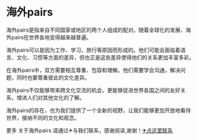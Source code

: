 # 海外pairs

海外pairs是指来自不同国家或地区的两个人组成的配对。随着全球化的发展，海外pairs在世界各地变得越来越普遍。

海外pairs可以是因为工作、学习、旅行等原因而形成的。他们可能会面临着语言、文化、习惯等方面的差异，但也正是这些差异使得他们的关系更加丰富多彩。

在海外pairs中，双方需要相互尊重、包容和理解。他们需要学会沟通，解决问题，同时也要尊重彼此的文化差异。

海外pairs不仅能够带来跨文化交流的机会，更能够促进世界各国之间的友好关系，增进人们对其他文化的了解。

海外pairs的存在，也为我们提供了一个全新的视野，让我们能够更加开放地看待世界，接纳不同的文化和观念。

更多 关于海外pairs 请通过✈与我们联系，感谢阅读,谢谢！[✈点这里联系](https://gg.k02.cc)